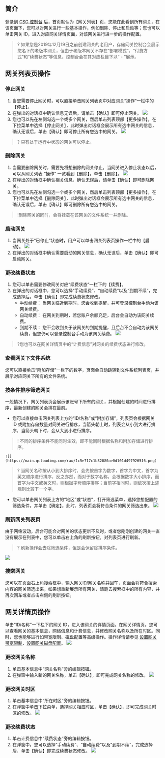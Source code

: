 ## 简介
登录到 [CSG 控制台](https://console.cloud.tencent.com/csg) 后，首页默认为【网关列表】页，您能在此看到所有网关，在该页面下，您可以对网关进行一些基本操作，例如删除、停止和启动等；您也可以单击网关 ID，进入对应网关详情页面，对该网关进行进一步的操作配置。

>? 如果您是2019年12月19日之前创建网关的老用户，存储网关控制台会展示您名下的老版本网关，但由于老版本网关不存在“部署模式”，“付费方式”和“续费状态”等信息，控制台会在其对应栏目下以“ - ”展示。


## 网关列表页操作

### 停止网关

1. 当您需要停止网关时，可以直接单击网关列表页中对应网关“操作”一栏中的【停止】。
2. 在弹出的对话框中确认信息无误后，请单击【确认】即可停止网关。
![](https://main.qcloudimg.com/raw/582dfaf72695668cdedae2c46c490c89.jpg)
3. 您也可以先在左侧勾选一个或多个网关，然后单击列表顶部【更多操作】，在下拉菜单中选择【停止网关】，此时弹出对话框会展示所有选中网关的信息，确认无误后，单击【确认】即可停止所有您选中的网关。
![](https://main.qcloudimg.com/raw/1db33258b992859597a2392b933bc888.jpg)

>? 只有处于运行中状态的网关可以停止。

### 删除网关
1. 当需要删除网关时，需要先将想删除的网关停止，当网关进入停止状态以后，可以从网关列表 “操作” 一览看到【删除】，单击【删除】。
![](https://main.qcloudimg.com/raw/b1024b64bd8580b044ca2db9337a8c87.jpg)
2. 在弹出的对话框中确认相关信息，确认无误后，请单击【确认】即可删除网关。
3. 您也可以先在左侧勾选一个或多个网关，然后单击列表顶部【更多操作】，在下拉菜单中选择【删除网关】，此时弹出对话框会展示所有选中网关的信息，确认无误后，单击【确认】即可删除所有您选中的网关。
>!删除网关的同时，会将挂载在该网关的文件系统一并删除。


### 启动网关
1. 当网关处于“已停止”状态时，用户可以单击网关列表页操作一栏中的【启动】。
![](https://main.qcloudimg.com/raw/df71144e7e0f912ff7d55239330a5d2e.jpg)
2. 在弹出的对话框中确认需要启动的网关信息，确认无误后，单击【确认】即可启动网关。



### 更改续费状态

1. 您可以单击需要修改网关对应“续费状态”一栏下的【续费】。
2. 在弹出的对话框中，您可以选择“手动续费”、“自动续费”以及“到期不续”，完成选择后，单击【确认】即完成续费状态修改。
	- 手动续费： 当网关临近到期时，您会收到提醒，并可登录控制台手动为该网关续费。
	- 自动续费： 在网关到期时，若您账户余额充足，后台会自动为该网关续费。
	- 到期不续： 您不会收到关于该网关的到期提醒，且后台不会自动为该网关续费，但您仍可以登录控制台手动为该网关续费。
![](https://main.qcloudimg.com/raw/2cf79cd55701e7272be8d06e11b5b2ec.jpg)
>?您也可以在网关详情页中的“计费信息”对网关的续费状态进行修改。




### 查看网关下文件系统
您可以直接单击“附加存储”一栏下的数字，页面会自动跳转到文件系统列表页，并展示对应网关下所有的文件系统。


### 按条件排序筛选网关

一般情况下，网关列表页会展示该账号下所有的网关，并根据创建的时间进行排序，最新创建的网关会排在最前。
- 您可以直接单击网关列表上方的“ID/名称”或“附加存储”，列表页会根据网关 ID 或附加存储数量对网关进行排序，当箭头朝上时，列表会从小到大进行排序，当箭头朝下时，会从大到小进行排序。
>! 不同的排序条件不能同时生效，即不能同时根据名称和附加存储进行排序。

	![](https://main.qcloudimg.com/raw/1c5e717c1b32080ae0d101d497926516.png)
>? 当网关名称按从小到大排序时，会先按首字为数字，首字为中文，首字为英文顺序进行排序，反之亦然，而对于数字名称，会根据数字大小排序，而首字为中文或英文时，则根据字母顺序排序；当前字相同时，则依次按上述规则比较下一个字。
- 您可以单击网关列表上方的“地区”或“状态”，打开筛选菜单，选择您想配置的筛选条件，并单击【确定】，此时，列表页会将符合条件的网关筛选出来。
![](https://main.qcloudimg.com/raw/29b449f573bcab029f35616b785612ee.png)

### 刷新网关列表页

由于网络波动，后台可能会对网关的状态更新不及时，或者您刚刚创建的网关一直没有展示在列表中，您可以单击右上角的刷新按钮，对列表页进行刷新。

>? 刷新操作会去除筛选条件，但是会保留除排序条件。

![](https://main.qcloudimg.com/raw/f3bf06a24770aae71625b2d13ad061fc.png)

### 搜索网关

您可以在页面右上角搜索框中，输入网关ID/网关名称并回车，页面会将符合搜索内容的网关筛选出来，如果想重新展示所有网关，请删去搜索框中的所有内容，并再次回车或者点击右侧的刷新按钮。

## 网关详情页操作

单击“ID/名称”一下栏下的网关 ID，进入该网关的详情页面。在网关详情页，您可以查看网关的基本信息，网络信息和计费信息，并修改网关名称以及所在时区。同时，您也能够进行如带宽限制、磁盘配置等高级操作。操作详情请参见 [设置网关带宽限制](https://cloud.tencent.com/document/product/581/46446)、[设置网关磁盘配置](https://cloud.tencent.com/document/product/581/46447)。
![](https://main.qcloudimg.com/raw/a15aa8a9830345f5c723ae5517a6e347.jpg)

### 更改网关名称
1. 单击基本信息中“网关名称”旁的编辑按钮。
2. 在弹窗中输入新的网关名称，单击【确认】，即可完成网关名称的修改。
![](https://main.qcloudimg.com/raw/82f634c07fd192736a7cd2d7c07d78b0.jpg)

### 更改网关时区
1. 单击基本信息中“所在时区”旁的编辑按钮。
2. 在弹窗中单击下拉菜单，选择网关相应时区，单击【确认】，即可完成网关时区的修改。
![](https://main.qcloudimg.com/raw/6e93fe3ae62ad18b472392ea5a98a38b.jpg)

### 更改续费状态
1. 单击计费信息中“续费状态”旁的编辑按钮。
2. 在弹窗中，您可以选择“手动续费”、“自动续费”以及“到期不续”，完成选择后，单击【确认】即完成续费状态修改。
![](https://main.qcloudimg.com/raw/541d72fa9d44f80ffc0034c3f44209f5.jpg)

